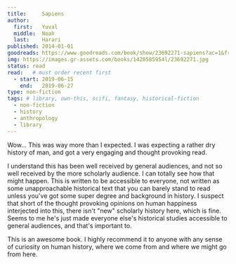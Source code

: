 ```yaml
---
title:     Sapiens
author: 
  first:   Yuval 
  middle:  Noah
  last:    Harari
published: 2014-01-01 
goodreads: https://www.goodreads.com/book/show/23692271-sapiens?ac=1&from_search=true
img: https://images.gr-assets.com/books/1420585954l/23692271.jpg
status: read
read:   # must order recent first
  - start: 2019-06-15 
    end:   2019-06-27
type: non-fiction
tags: # library, own-this, scifi, fantasy, historical-fiction
  - non-fiction
  - history
  - anthropology
  - library
---
```


Wow... This was way more than I expected. I was expecting a rather dry history of man, and got a very engaging and thought provoking read. 

I understand this has been well received by general audiences, and not so well received by the more scholarly audience. I can totally see how that might happen. This is written to be accessible to everyone, not written as some unapproachable historical text that you can barely stand to read unless you've got some super degree and background in history. I suspect that short of the thought provoking opinions on human happiness interjected into this, there isn't "new" scholarly history here, which is fine. Seems to me he's just made everyone else's historical studies accessible to general audiences, and that's important to. 

This is an awesome book. I highly recommend it to anyone with any sense of curiosity on human history, where we come from and where we might go from here.